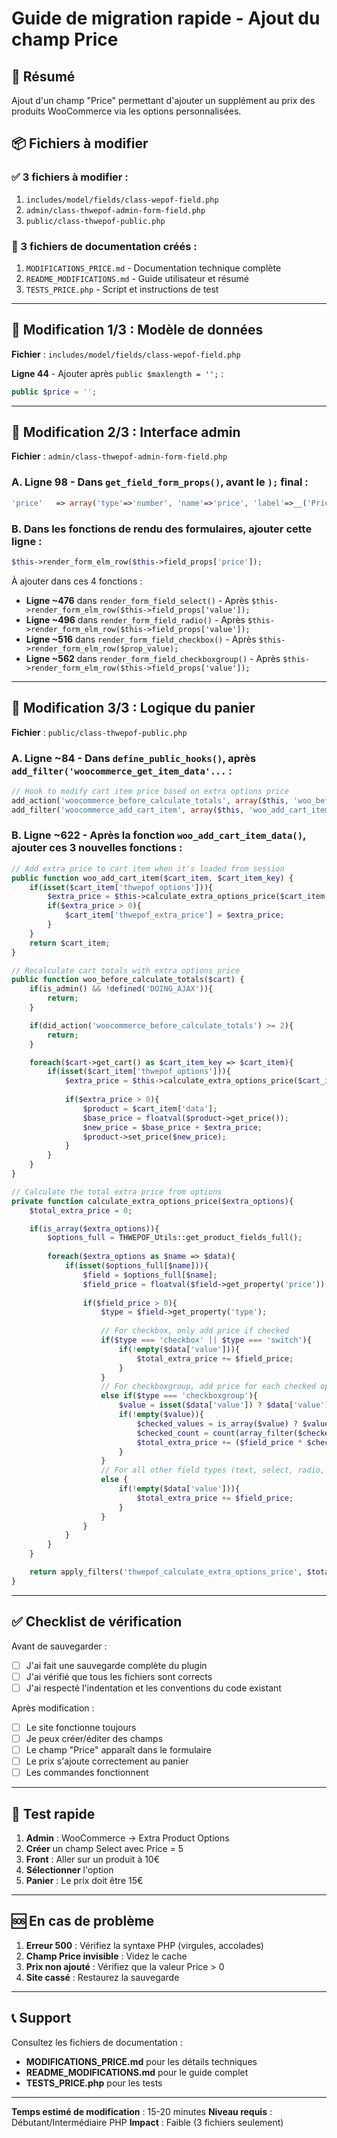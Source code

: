 # Guide de migration rapide - Ajout du champ Price

## 🎯 Résumé
Ajout d'un champ "Price" permettant d'ajouter un supplément au prix des produits WooCommerce via les options personnalisées.

## 📦 Fichiers à modifier

### ✅ 3 fichiers à modifier :
1. `includes/model/fields/class-wepof-field.php`
2. `admin/class-thwepof-admin-form-field.php`
3. `public/class-thwepof-public.php`

### 📄 3 fichiers de documentation créés :
1. `MODIFICATIONS_PRICE.md` - Documentation technique complète
2. `README_MODIFICATIONS.md` - Guide utilisateur et résumé
3. `TESTS_PRICE.php` - Script et instructions de test

---

## 📝 Modification 1/3 : Modèle de données

**Fichier** : `includes/model/fields/class-wepof-field.php`

**Ligne 44** - Ajouter après `public $maxlength = '';` :
```php
public $price = '';
```

---

## 📝 Modification 2/3 : Interface admin

**Fichier** : `admin/class-thwepof-admin-form-field.php`

### A. Ligne 98 - Dans `get_field_form_props()`, avant le `);` final :
```php
'price'   => array('type'=>'number', 'name'=>'price', 'label'=>__('Price', 'woo-extra-product-options'), 'min'=>0, 'step'=>0.01, 'hint_text'=>__('Additional price to add to the product when this option is selected', 'woo-extra-product-options')),
```

### B. Dans les fonctions de rendu des formulaires, ajouter cette ligne :
```php
$this->render_form_elm_row($this->field_props['price']);
```

À ajouter dans ces 4 fonctions :
- **Ligne ~476** dans `render_form_field_select()` - Après `$this->render_form_elm_row($this->field_props['value']);`
- **Ligne ~496** dans `render_form_field_radio()` - Après `$this->render_form_elm_row($this->field_props['value']);`
- **Ligne ~516** dans `render_form_field_checkbox()` - Après `$this->render_form_elm_row($prop_value);`
- **Ligne ~562** dans `render_form_field_checkboxgroup()` - Après `$this->render_form_elm_row($this->field_props['value']);`

---

## 📝 Modification 3/3 : Logique du panier

**Fichier** : `public/class-thwepof-public.php`

### A. Ligne ~84 - Dans `define_public_hooks()`, après `add_filter('woocommerce_get_item_data'...` :
```php
// Hook to modify cart item price based on extra options price
add_action('woocommerce_before_calculate_totals', array($this, 'woo_before_calculate_totals'), 10, 1);
add_filter('woocommerce_add_cart_item', array($this, 'woo_add_cart_item'), 10, 2);
```

### B. Ligne ~622 - Après la fonction `woo_add_cart_item_data()`, ajouter ces 3 nouvelles fonctions :

```php
// Add extra price to cart item when it's loaded from session
public function woo_add_cart_item($cart_item, $cart_item_key) {
	if(isset($cart_item['thwepof_options'])){
		$extra_price = $this->calculate_extra_options_price($cart_item['thwepof_options']);
		if($extra_price > 0){
			$cart_item['thwepof_extra_price'] = $extra_price;
		}
	}
	return $cart_item;
}

// Recalculate cart totals with extra options price
public function woo_before_calculate_totals($cart) {
	if(is_admin() && !defined('DOING_AJAX')){
		return;
	}

	if(did_action('woocommerce_before_calculate_totals') >= 2){
		return;
	}

	foreach($cart->get_cart() as $cart_item_key => $cart_item){
		if(isset($cart_item['thwepof_options'])){
			$extra_price = $this->calculate_extra_options_price($cart_item['thwepof_options']);
			
			if($extra_price > 0){
				$product = $cart_item['data'];
				$base_price = floatval($product->get_price());
				$new_price = $base_price + $extra_price;
				$product->set_price($new_price);
			}
		}
	}
}

// Calculate the total extra price from options
private function calculate_extra_options_price($extra_options){
	$total_extra_price = 0;

	if(is_array($extra_options)){
		$options_full = THWEPOF_Utils::get_product_fields_full();
		
		foreach($extra_options as $name => $data){
			if(isset($options_full[$name])){
				$field = $options_full[$name];
				$field_price = floatval($field->get_property('price'));
				
				if($field_price > 0){
					$type = $field->get_property('type');
					
					// For checkbox, only add price if checked
					if($type === 'checkbox' || $type === 'switch'){
						if(!empty($data['value'])){
							$total_extra_price += $field_price;
						}
					}
					// For checkboxgroup, add price for each checked option
					else if($type === 'checkboxgroup'){
						$value = isset($data['value']) ? $data['value'] : '';
						if(!empty($value)){
							$checked_values = is_array($value) ? $value : explode(',', $value);
							$checked_count = count(array_filter($checked_values));
							$total_extra_price += ($field_price * $checked_count);
						}
					}
					// For all other field types (text, select, radio, etc.)
					else {
						if(!empty($data['value'])){
							$total_extra_price += $field_price;
						}
					}
				}
			}
		}
	}

	return apply_filters('thwepof_calculate_extra_options_price', $total_extra_price, $extra_options);
}
```

---

## ✅ Checklist de vérification

Avant de sauvegarder :
- [ ] J'ai fait une sauvegarde complète du plugin
- [ ] J'ai vérifié que tous les fichiers sont corrects
- [ ] J'ai respecté l'indentation et les conventions du code existant

Après modification :
- [ ] Le site fonctionne toujours
- [ ] Je peux créer/éditer des champs
- [ ] Le champ "Price" apparaît dans le formulaire
- [ ] Le prix s'ajoute correctement au panier
- [ ] Les commandes fonctionnent

---

## 🧪 Test rapide

1. **Admin** : WooCommerce → Extra Product Options
2. **Créer** un champ Select avec Price = 5
3. **Front** : Aller sur un produit à 10€
4. **Sélectionner** l'option
5. **Panier** : Le prix doit être 15€

---

## 🆘 En cas de problème

1. **Erreur 500** : Vérifiez la syntaxe PHP (virgules, accolades)
2. **Champ Price invisible** : Videz le cache
3. **Prix non ajouté** : Vérifiez que la valeur Price > 0
4. **Site cassé** : Restaurez la sauvegarde

---

## 📞 Support

Consultez les fichiers de documentation :
- **MODIFICATIONS_PRICE.md** pour les détails techniques
- **README_MODIFICATIONS.md** pour le guide complet
- **TESTS_PRICE.php** pour les tests

---

**Temps estimé de modification** : 15-20 minutes
**Niveau requis** : Débutant/Intermédiaire PHP
**Impact** : Faible (3 fichiers seulement)
